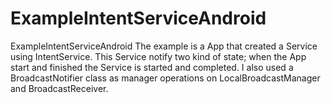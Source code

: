 ExampleIntentServiceAndroid
===========================

ExampleIntentServiceAndroid
The example is a App that created a Service using IntentService. 
This Service notify two kind of state; when the App start and finished the Service is started and completed. 
I also used a BroadcastNotifier class as manager operations on LocalBroadcastManager and BroadcastReceiver.
